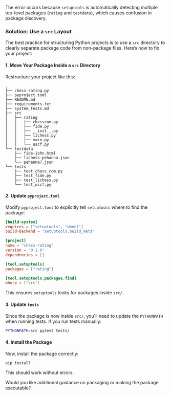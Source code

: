 The error occurs because `setuptools` is automatically detecting multiple top-level packages (`rating` and `testdata`), which causes confusion in package discovery.

### Solution: Use a `src` Layout

The best practice for structuring Python projects is to use a `src` directory to clearly separate package code from non-package files. Here’s how to fix your project:

#### 1. Move Your Package Inside a `src` Directory

Restructure your project like this:

```
.
├── chess-rating.py
├── pyproject.toml
├── README.md
├── requirements.txt
├── system_tests.md
├── src
│   ├── rating
│   │   ├── chesscom.py
│   │   ├── fide.py
│   │   ├── __init__.py
│   │   ├── lichess.py
│   │   ├── main.py
│   │   └── uscf.py
└── testdata
    ├── fide-john.html
    ├── lichess-pehanna.json
    └── pehanna7.json
└── tests
    ├── test_chess_com.py
    ├── test_fide.py
    ├── test_lichess.py
    └── test_uscf.py
```

#### 2. Update `pyproject.toml`

Modify `pyproject.toml` to explicitly tell `setuptools` where to find the package:

```toml
[build-system]
requires = ["setuptools", "wheel"]
build-backend = "setuptools.build_meta"

[project]
name = "chess-rating"
version = "0.1.0"
dependencies = []

[tool.setuptools]
packages = ["rating"]

[tool.setuptools.packages.find]
where = ["src"]
```

This ensures `setuptools` looks for packages inside `src/`.

#### 3. Update `tests`

Since the package is now inside `src/`, you'll need to update the `PYTHONPATH` when running tests. If you run tests manually:

```sh
PYTHONPATH=src pytest tests/
```

#### 4. Install the Package

Now, install the package correctly:

```sh
pip install .
```

This should work without errors.

Would you like additional guidance on packaging or making the package executable?